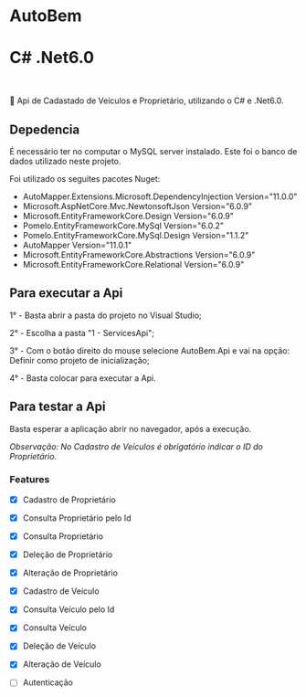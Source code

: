 # AutoBem 

<h1 align="justify">
 C# .Net6.0
</h1>

<br>
<p align="justify">🚀 Api de Cadastado de Veículos e Proprietário, utilizando o C# e .Net6.0.</p>


## Depedencia

 É necessário ter no computar o MySQL server instalado. Este foi o banco de dados utilizado neste projeto.
 
 Foi utilizado os seguites pacotes Nuget:
 
 - AutoMapper.Extensions.Microsoft.DependencyInjection Version="11.0.0"
 - Microsoft.AspNetCore.Mvc.NewtonsoftJson Version="6.0.9"
 - Microsoft.EntityFrameworkCore.Design Version="6.0.9"
 - Pomelo.EntityFrameworkCore.MySql Version="6.0.2"
 - Pomelo.EntityFrameworkCore.MySql.Design Version="1.1.2"
 - AutoMapper Version="11.0.1"
 - Microsoft.EntityFrameworkCore.Abstractions Version="6.0.9"
 - Microsoft.EntityFrameworkCore.Relational Version="6.0.9"
 

## Para executar a Api

1° - Basta abrir a pasta do projeto no Visual Studio;

2° - Escolha a pasta "1 - ServicesApi";

3° - Com o botão direito do mouse selecione AutoBem.Api e vai na opção: Definir como projeto de inicialização;

4° - Basta colocar para executar a Api.


## Para testar a Api

  Basta esperar a aplicação abrir no navegador, após a execução.
  
  
 _Observação: No Cadastro de Veículos é obrigatório indicar o ID do Proprietário._


### Features

- [x] Cadastro de Proprietário
- [x] Consulta Proprietário pelo Id
- [x] Consulta Proprietário
- [x] Deleção de Proprietário
- [x] Alteração de Proprietário
- [x] Cadastro de Veículo
- [x] Consulta Veículo pelo Id
- [x] Consulta Veículo
- [x] Deleção de Veículo
- [x] Alteração de Veículo
- [ ] Autenticação



